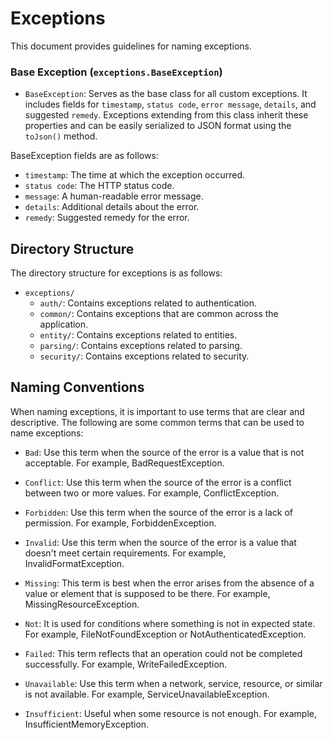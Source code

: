 # Exceptions

This document provides guidelines for naming exceptions.

### Base Exception (`exceptions.BaseException`)

- `BaseException`: Serves as the base class for all custom exceptions. It includes fields for `timestamp`, `status code`, `error message`, `details`, and suggested `remedy`. Exceptions extending from this class inherit these properties and can be easily serialized to JSON format using the `toJson()` method.

BaseException fields are as follows:
  - `timestamp`: The time at which the exception occurred.
  - `status code`: The HTTP status code.
  - `message`: A human-readable error message.
  - `details`: Additional details about the error.
  - `remedy`: Suggested remedy for the error.

## Directory Structure

The directory structure for exceptions is as follows:

 - `exceptions/`
   - `auth/`: Contains exceptions related to authentication.
   - `common/`: Contains exceptions that are common across the application.
   - `entity/`: Contains exceptions related to entities.
   - `parsing/`: Contains exceptions related to parsing.
   - `security/`: Contains exceptions related to security.

## Naming Conventions

When naming exceptions, it is important to use terms that are clear and descriptive. The following are some common terms that can be used to name exceptions:

- `Bad`: Use this term when the source of the error is a value that is not acceptable. For example, BadRequestException.

- `Conflict`: Use this term when the source of the error is a conflict between two or more values. For example, ConflictException.

- `Forbidden`: Use this term when the source of the error is a lack of permission. For example, ForbiddenException.

- `Invalid`: Use this term when the source of the error is a value that doesn't meet certain requirements. For example, InvalidFormatException.

- `Missing`: This term is best when the error arises from the absence of a value or element that is supposed to be there. For example, MissingResourceException.

- `Not`: It is used for conditions where something is not in expected state. For example, FileNotFoundException or NotAuthenticatedException.

- `Failed`: This term reflects that an operation could not be completed successfully. For example, WriteFailedException.

- `Unavailable`: Use this term when a network, service, resource, or similar is not available. For example, ServiceUnavailableException.

- `Insufficient`: Useful when some resource is not enough. For example, InsufficientMemoryException.
